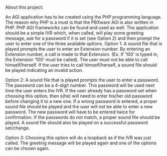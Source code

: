 About this project:

An AGI application has to be created using the PHP programming language.
The reason why PHP is a must is that the PBXware AGI is also written in PHP.
PHP AGI frameworks can be found and used as well.
The application should be a simple IVR which, when called, will play some greeting message, ask for a password if it is set (see Option 2) and then prompt the user to enter one of the three available options.
Option 1: A sound file that is played prompts the user to enter an Extension number.
          By entering an Extension number, a call is made to that Extension. (Ex. If ‘100’ is typed in, the Extension ‘100’ must be called).
          The user must not be able to call himself/herself. If the user tries to call himself/herself, a sound file should be played indicating an invalid action.

Option 2: A sound file that is played prompts the user to enter a password.  
          The password can be a 4-digit number. This password will be used next time the user enters the IVR.
          If the user already has a password set when choosing this option, then s(he) will need to enter his/her old password before changing it to a new one.
          If a wrong password is entered, a proper sound file should be played and the user will not be able to enter a new password.
          The new password will have to be entered twice for confirmation. 
          If the passwords do not match, a proper sound file should be played.
          A sound file should also be played on a successful password set/change.

Option 3: Choosing this option will do a loopback as if the IVR was just called. 
          The greeting message will be played again and one of the options can be chosen again.
